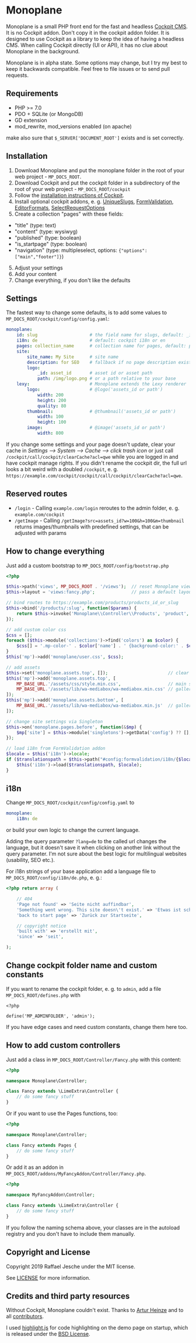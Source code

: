 # Monoplane

Monoplane is a small PHP front end for the fast and headless [Cockpit CMS][1]. It is no Cockpit addon. Don't copy it in the cockpit addon folder. It is designed to use Cockpit as a library to keep the idea of having a headless CMS. When calling Cockpit directly (UI or API), it has no clue about Monoplane in the background.

Monoplane is in alpha state. Some options may change, but I try my best to keep it backwards compatible. Feel free to file issues or to send pull requests.

## Requirements

* PHP >= 7.0
* PDO + SQLite (or MongoDB)
* GD extension
* mod_rewrite, mod_versions enabled (on apache)

make also sure that `$_SERVER['DOCUMENT_ROOT']` exists and is set correctly.

## Installation

1. Download Monoplane and put the monoplane folder in the root of your web project - `MP_DOCS_ROOT`.
2. Download Cockpit and put the cockpit folder in a subdirectory of the root of your web project - `MP_DOCS_ROOT/cockpit`
3. Follow the [installation instructions of Cockpit][2].
4. Install optional cockpit addons, e. g. [UniqueSlugs][3], [FormValidation][4], [EditorFormats][5], [SelectRequestOptions][6]
4. Create a collection "pages" with these fields:
  * "title" (type: text)
  * "content" (type: wysiwyg)
  * "published" (type: boolean)
  * "is_startpage" (type: boolean)
  * "navigation" (type: multipleselect, options: `{"options":["main","footer"]}`)
5. Adjust your settings
6. Add your content
7. Change everything, if you don't like the defaults

## Settings

The fastest way to change some defaults, is to add some values to `MP_DOCS_ROOT/cockpit/config/config.yaml`:

```yaml
monoplane:
    id: slug                    # the field name for slugs, default: _id
    i18n: de                    # default: cockpit i18n or en
    pages: collection_name      # collection name for pages, default: pages
    site:
        site_name: My Site      # site name
        description: for SEO    # fallback if no page description exists
        logo:
            _id: asset_id       # asset id or asset path
            path: /img/logo.png # or a path relative to your base
    lexy:                       # Monoplane extends the Lexy renderer
        logo:                   # @logo('assets_id or path')
            width: 200
            height: 200
            quality: 80
        thumbnail:              # @thumbnail('assets_id or path')
            width: 100
            height: 100
        image:                  # @image('assets_id or path')
            width: 800
```

If you change some settings and your page doesn't update, clear your cache in *Settings --> System --> Cache --> click trash icon* or just call `/cockpit/call/cockpit/clearCache?acl=qwe` while you are logged in and have cockpit manage rights. If you didn't rename the cockpit dir, the full url looks a bit weird with a doubled `/cockpit`, e. g. `https://example.com/cockpit/cockpit/call/cockpit/clearCache?acl=qwe`.

## Reserved routes

* `/login` - Calling `example.com/login` reroutes to the admin folder, e. g. `example.com/cockpit`
* `/getImage` - Calling `/getImage?src=assets_id?w=100&h=100&m=thumbnail` returns images/thumbnails with predefined settings, that can be adjusted with params

## How to change everything

Just add a custom bootstrap to `MP_DOCS_ROOT/config/bootstrap.php`

```php
<?php

$this->path('views', MP_DOCS_ROOT . '/views');  // reset Monoplane views dir and add your own
$this->layout = 'views:fancy.php';              // pass a default layout file to Lexy renderer

// bind routes to https://example.com/products/products_id_or_slug
$this->bind('/products/:slug', function($params) {
    return $this->invoke('Monoplane\\Controller\\Products', 'product', ['slug' => $params['slug']]);
});

// add custom color css
$css = [];
foreach ($this->module('collections')->find('colors') as $color) {
    $css[] = '.mp-color-' . $color['name'] . ' {background-color:' . $color['color'] . ';}';
}
$this('mp')->add('monoplane/user.css', $css);

// add assets
$this->set('monoplane.assets.top', []);                       // clear default styles
$this('mp')->add('monoplane.assets.top', [
    MP_BASE_URL.'/assets/css/style.min.css',                  // main style file
    MP_BASE_URL.'/assets/lib/wa-mediabox/wa-mediabox.min.css' // gallery lightbox
]);
$this('mp')->add('monoplane.assets.bottom', [
    MP_BASE_URL.'/assets/lib/wa-mediabox/wa-mediabox.min.js'  // gallery lightbox
]);

// change site settings via Singleton
$this->on('monoplane.pages.before', function(&$mp) {
    $mp['site'] = $this->module('singletons')->getData('config') ?? [];
});

// load i18n from FormValidation addon
$locale = $this('i18n')->locale;
if ($translationspath = $this->path("#config:formvalidation/i18n/{$locale}.php")) {
    $this('i18n')->load($translationspath, $locale);
}
```

## i18n

Change `MP_DOCS_ROOT/cockpit/config/config.yaml` to

```yaml
monoplane:
    i18n: de
```

or build your own logic to change the current language.

Adding the query parameter `?lang=de` to the called url changes the language, but it doesn't save it when clicking on another link without the query parameter. I'm not sure about the best logic for multilingual websites (usability, SEO etc.).

For i18n strings of your base application add a language file to `MP_DOCS_ROOT/config/i18n/de.php`, e. g.:

```php
<?php return array (

    // 404
    'Page not found' => 'Seite nicht auffindbar',
    'Something went wrong. This site doesn\'t exist.' => 'Etwas ist schiefgegangen. Diese Seite existiert nicht.',
    'back to start page' => 'Zurück zur Startseite',

    // copyright notice
    'built with' => 'erstellt mit',
    'since' => 'seit',

);
```

## Change cockpit folder name and custom constants

If you want to rename the cockpit folder, e. g. to `admin`, add a file `MP_DOCS_ROOT/defines.php` with

```
<?php

define('MP_ADMINFOLDER', 'admin');
```

If you have edge cases and need custom constants, change them here too.

## How to add custom controllers

Just add a class in `MP_DOCS_ROOT/Controller/Fancy.php` with this content:

```php
<?php

namespace Monoplane\Controller;

class Fancy extends \LimeExtra\Controller { 
    // do some fancy stuff
}
```

Or if you want to use the Pages functions, too:

```php
<?php

namespace Monoplane\Controller;

class Fancy extends Pages { 
    // do some fancy stuff
}
```

Or add it as an addon in `MP_DOCS_ROOT/addons/MyFancyAddon/Controller/Fancy.php`.

```php
<?php

namespace MyFancyAddon\Controller;

class Fancy extends \LimeExtra\Controller { 
    // do some fancy stuff
}
```

If you follow the naming schema above, your classes are in the autoload registry and you don't have to include them manually.

## Copyright and License

Copyright 2019 Raffael Jesche under the MIT license.

See [LICENSE][11] for more information.

## Credits and third party resources

Without Cockpit, Monoplane couldn't exist. Thanks  to [Artur Heinze][7] and to all [contributors][8].

I used [highlight.js][9] for code highlighting on the demo page on startup, which is released under the [BSD License][10].


[1]: https://github.com/agentejo/cockpit/
[2]: https://github.com/agentejo/cockpit/#installation
[3]: https://github.com/raffaelj/cockpit_UniqueSlugs
[4]: https://github.com/raffaelj/cockpit_FormValidation
[5]: https://github.com/pauloamgomes/CockpitCms-EditorFormats
[6]: https://github.com/raffaelj/cockpit_SelectRequestOptions
[7]: https://github.com/aheinze
[8]: https://github.com/agentejo/cockpit/graphs/contributors
[9]: https://highlightjs.org
[10]: https://github.com/highlightjs/highlight.js/blob/master/LICENSE
[11]: https://github.com/raffaelj/Monoplane/blob/master/LICENSE
